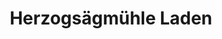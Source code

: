 ---
title: "Herzogsägmühle Laden"
url: /weilheim-in-oberbayern/herzogsaegmuehle-laden/
shop: Andenken
---